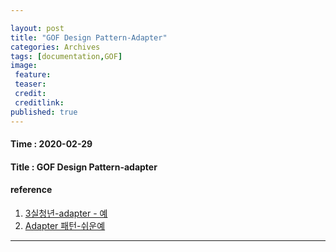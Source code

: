 ```yaml
---

layout: post
title: "GOF Design Pattern-Adapter"
categories: Archives
tags: [documentation,GOF]
image:
 feature:
 teaser:
 credit:
 creditlink:
published: true
---
```


#### Time : 2020-02-29
#### Title : GOF Design Pattern-adapter

#### reference

1. [3실청년-adapter - 예 ](http://iilii.egloos.com/3789009) 
2. [Adapter 패턴-쉬운예](https://jusungpark.tistory.com/22)

***
#### 









